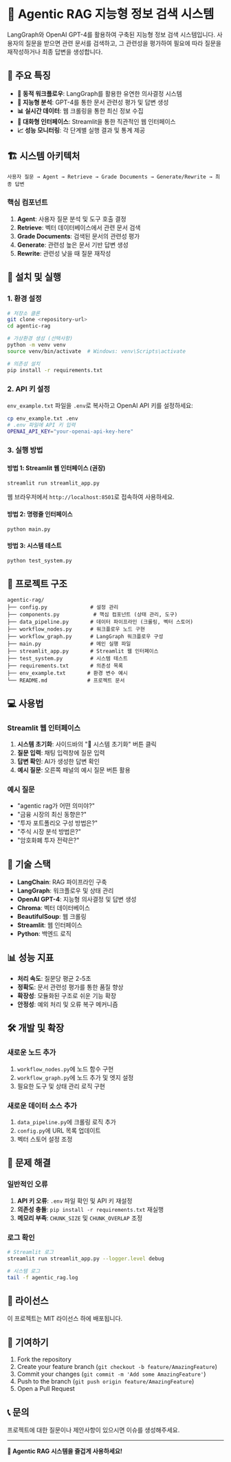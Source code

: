 # 🤖 Agentic RAG 지능형 정보 검색 시스템

LangGraph와 OpenAI GPT-4를 활용하여 구축된 지능형 정보 검색 시스템입니다. 사용자의 질문을 받으면 관련 문서를 검색하고, 그 관련성을 평가하여 필요에 따라 질문을 재작성하거나 최종 답변을 생성합니다.

## 🌟 주요 특징

- **🔄 동적 워크플로우**: LangGraph를 활용한 유연한 의사결정 시스템
- **🧠 지능형 분석**: GPT-4를 통한 문서 관련성 평가 및 답변 생성
- **📊 실시간 데이터**: 웹 크롤링을 통한 최신 정보 수집
- **💬 대화형 인터페이스**: Streamlit을 통한 직관적인 웹 인터페이스
- **📈 성능 모니터링**: 각 단계별 실행 결과 및 통계 제공

## 🏗️ 시스템 아키텍처

```
사용자 질문 → Agent → Retrieve → Grade Documents → Generate/Rewrite → 최종 답변
```

### 핵심 컴포넌트

1. **Agent**: 사용자 질문 분석 및 도구 호출 결정
2. **Retrieve**: 벡터 데이터베이스에서 관련 문서 검색
3. **Grade Documents**: 검색된 문서의 관련성 평가
4. **Generate**: 관련성 높은 문서 기반 답변 생성
5. **Rewrite**: 관련성 낮을 때 질문 재작성

## 🚀 설치 및 실행

### 1. 환경 설정

```bash
# 저장소 클론
git clone <repository-url>
cd agentic-rag

# 가상환경 생성 (선택사항)
python -m venv venv
source venv/bin/activate  # Windows: venv\Scripts\activate

# 의존성 설치
pip install -r requirements.txt
```

### 2. API 키 설정

`env_example.txt` 파일을 `.env`로 복사하고 OpenAI API 키를 설정하세요:

```bash
cp env_example.txt .env
# .env 파일에 API 키 입력
OPENAI_API_KEY="your-openai-api-key-here"
```

### 3. 실행 방법

#### 방법 1: Streamlit 웹 인터페이스 (권장)

```bash
streamlit run streamlit_app.py
```

웹 브라우저에서 `http://localhost:8501`로 접속하여 사용하세요.

#### 방법 2: 명령줄 인터페이스

```bash
python main.py
```

#### 방법 3: 시스템 테스트

```bash
python test_system.py
```

## 📁 프로젝트 구조

```
agentic-rag/
├── config.py              # 설정 관리
├── components.py           # 핵심 컴포넌트 (상태 관리, 도구)
├── data_pipeline.py       # 데이터 파이프라인 (크롤링, 벡터 스토어)
├── workflow_nodes.py      # 워크플로우 노드 구현
├── workflow_graph.py      # LangGraph 워크플로우 구성
├── main.py                # 메인 실행 파일
├── streamlit_app.py       # Streamlit 웹 인터페이스
├── test_system.py         # 시스템 테스트
├── requirements.txt       # 의존성 목록
├── env_example.txt       # 환경 변수 예시
└── README.md             # 프로젝트 문서
```

## 💻 사용법

### Streamlit 웹 인터페이스

1. **시스템 초기화**: 사이드바의 "🔄 시스템 초기화" 버튼 클릭
2. **질문 입력**: 채팅 입력창에 질문 입력
3. **답변 확인**: AI가 생성한 답변 확인
4. **예시 질문**: 오른쪽 패널의 예시 질문 버튼 활용

### 예시 질문

- "agentic rag가 어떤 의미야?"
- "금융 시장의 최신 동향은?"
- "투자 포트폴리오 구성 방법은?"
- "주식 시장 분석 방법은?"
- "암호화폐 투자 전략은?"

## 🔧 기술 스택

- **LangChain**: RAG 파이프라인 구축
- **LangGraph**: 워크플로우 및 상태 관리
- **OpenAI GPT-4**: 지능형 의사결정 및 답변 생성
- **Chroma**: 벡터 데이터베이스
- **BeautifulSoup**: 웹 크롤링
- **Streamlit**: 웹 인터페이스
- **Python**: 백엔드 로직

## 📊 성능 지표

- **처리 속도**: 질문당 평균 2-5초
- **정확도**: 문서 관련성 평가를 통한 품질 향상
- **확장성**: 모듈화된 구조로 쉬운 기능 확장
- **안정성**: 예외 처리 및 오류 복구 메커니즘

## 🛠️ 개발 및 확장

### 새로운 노드 추가

1. `workflow_nodes.py`에 노드 함수 구현
2. `workflow_graph.py`에 노드 추가 및 엣지 설정
3. 필요한 도구 및 상태 관리 로직 구현

### 새로운 데이터 소스 추가

1. `data_pipeline.py`에 크롤링 로직 추가
2. `config.py`에 URL 목록 업데이트
3. 벡터 스토어 설정 조정

## 🐛 문제 해결

### 일반적인 오류

1. **API 키 오류**: `.env` 파일 확인 및 API 키 재설정
2. **의존성 충돌**: `pip install -r requirements.txt` 재실행
3. **메모리 부족**: `CHUNK_SIZE` 및 `CHUNK_OVERLAP` 조정

### 로그 확인

```bash
# Streamlit 로그
streamlit run streamlit_app.py --logger.level debug

# 시스템 로그
tail -f agentic_rag.log
```

## 📝 라이선스

이 프로젝트는 MIT 라이선스 하에 배포됩니다.

## 🤝 기여하기

1. Fork the repository
2. Create your feature branch (`git checkout -b feature/AmazingFeature`)
3. Commit your changes (`git commit -m 'Add some AmazingFeature'`)
4. Push to the branch (`git push origin feature/AmazingFeature`)
5. Open a Pull Request

## 📞 문의

프로젝트에 대한 질문이나 제안사항이 있으시면 이슈를 생성해주세요.

---

**🎉 Agentic RAG 시스템을 즐겁게 사용하세요!**
